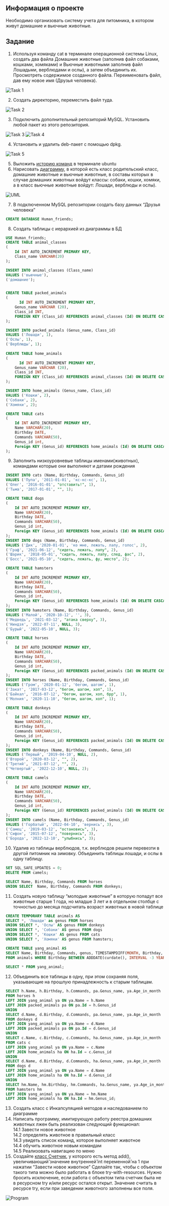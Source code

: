 ## Информация о проекте
Необходимо организовать систему учета для питомника, в котором живут
домашние и вьючные животные.

## Задание
1. Используя команду cat в терминале операционной системы Linux, создать
два файла Домашние животные (заполнив файл собаками, кошками,
хомяками) и Вьючные животными заполнив файл Лошадьми, верблюдами и
ослы), а затем объединить их. Просмотреть содержимое созданного файла.
Переименовать файл, дав ему новое имя (Друзья человека).

![Task 1](https://user-images.githubusercontent.com/99810114/221401192-b1a5c5aa-d2e2-4531-8341-3b951ee9a5be.jpg)

2. Создать директорию, переместить файл туда.

![Task 2](https://user-images.githubusercontent.com/99810114/221401198-5f035f3b-dabb-425a-ae4a-b273822b26bc.jpg)

3. Подключить дополнительный репозиторий MySQL. Установить любой пакет
из этого репозитория.

![Task 3](https://user-images.githubusercontent.com/99810114/221401204-319e6e99-7b30-4da1-a0ca-db5d821146c8.jpg)
![Task 4](https://user-images.githubusercontent.com/99810114/221401211-7563ea97-23dc-4f39-807a-fc6e4a68b598.jpg)

4. Установить и удалить deb-пакет с помощью dpkg.

![Task 5](https://user-images.githubusercontent.com/99810114/221401222-7d436e91-2fdd-4389-8a95-c6ebc7e26300.jpg)

5. Выложить [историю команд](https://github.com/NHKhalkina/main/HistoryCommandsUbuntuTerminal.md) в терминале ubuntu
6. Нарисовать [диаграмму](https://github.com/NHKhalkina/main/UML.drawio), в которой есть класс родительский класс, домашние
животные и вьючные животные, в составы которых в случае домашних
животных войдут классы: собаки, кошки, хомяки, а в класс вьючные животные
войдут: Лошади, верблюды и ослы).

![UML](https://user-images.githubusercontent.com/99810114/221403005-bfe39717-2d41-431d-bc03-f78a1aeb76df.jpg)

7. В подключенном MySQL репозитории создать базу данных “Друзья
человека”
```sql
CREATE DATABASE Human_friends;
```

8. Создать таблицы с иерархией из диаграммы в БД
```sql
USE Human_friends;
CREATE TABLE animal_classes
(
	Id INT AUTO_INCREMENT PRIMARY KEY, 
	Class_name VARCHAR(20)
);

INSERT INTO animal_classes (Class_name)
VALUES ('вьючные'),
('домашние');  


CREATE TABLE packed_animals
(
	  Id INT AUTO_INCREMENT PRIMARY KEY,
    Genus_name VARCHAR (20),
    Class_id INT,
    FOREIGN KEY (Class_id) REFERENCES animal_classes (Id) ON DELETE CASCADE ON UPDATE CASCADE
);

INSERT INTO packed_animals (Genus_name, Class_id)
VALUES ('Лошади', 1),
('Ослы', 1),  
('Верблюды', 1); 
    
CREATE TABLE home_animals
(
	  Id INT AUTO_INCREMENT PRIMARY KEY,
    Genus_name VARCHAR (20),
    Class_id INT,
    FOREIGN KEY (Class_id) REFERENCES animal_classes (Id) ON DELETE CASCADE ON UPDATE CASCADE
);

INSERT INTO home_animals (Genus_name, Class_id)
VALUES ('Кошки', 2),
('Собаки', 2),  
('Хомяки', 2); 

CREATE TABLE cats 
(       
    Id INT AUTO_INCREMENT PRIMARY KEY, 
    Name VARCHAR(20), 
    Birthday DATE,
    Commands VARCHAR(50),
    Genus_id int,
    Foreign KEY (Genus_id) REFERENCES home_animals (Id) ON DELETE CASCADE ON UPDATE CASCADE
);
```
9. Заполнить низкоуровневые таблицы именами(животных), командами
которые они выполняют и датами рождения
```sql
INSERT INTO cats (Name, Birthday, Commands, Genus_id)
VALUES ('Пупа', '2011-01-01', 'кс-кс-кс', 1),
('Олег', '2016-01-01', "отставить!", 1),  
('Тьма', '2017-01-01', "", 1); 

CREATE TABLE dogs 
(       
    Id INT AUTO_INCREMENT PRIMARY KEY, 
    Name VARCHAR(20), 
    Birthday DATE,
    Commands VARCHAR(50),
    Genus_id int,
    Foreign KEY (Genus_id) REFERENCES home_animals (Id) ON DELETE CASCADE ON UPDATE CASCADE
);
INSERT INTO dogs (Name, Birthday, Commands, Genus_id)
VALUES ('Дик', '2020-01-01', 'ко мне, лежать, лапу, голос', 2),
('Граф', '2021-06-12', "сидеть, лежать, лапу", 2),  
('Шарик', '2018-05-01', "сидеть, лежать, лапу, след, фас", 2), 
('Босс', '2021-05-10', "сидеть, лежать, фу, место", 2);

CREATE TABLE hamsters 
(       
    Id INT AUTO_INCREMENT PRIMARY KEY, 
    Name VARCHAR(20), 
    Birthday DATE,
    Commands VARCHAR(50),
    Genus_id int,
    Foreign KEY (Genus_id) REFERENCES home_animals (Id) ON DELETE CASCADE ON UPDATE CASCADE
);
INSERT INTO hamsters (Name, Birthday, Commands, Genus_id)
VALUES ('Малой', '2020-10-12', '', 3),
('Медведь', '2021-03-12', "атака сверху", 3),  
('Ниндзя', '2022-07-11', NULL, 3), 
('Бурый', '2022-05-10', NULL, 3);

CREATE TABLE horses 
(       
    Id INT AUTO_INCREMENT PRIMARY KEY, 
    Name VARCHAR(20), 
    Birthday DATE,
    Commands VARCHAR(50),
    Genus_id int,
    Foreign KEY (Genus_id) REFERENCES packed_animals (Id) ON DELETE CASCADE ON UPDATE CASCADE
);
INSERT INTO horses (Name, Birthday, Commands, Genus_id)
VALUES ('Гром', '2020-01-12', 'бегом, шагом', 1),
('Закат', '2017-03-12', "бегом, шагом, хоп", 1),  
('Байкал', '2016-07-12', "бегом, шагом, хоп, брр", 1), 
('Молния', '2020-11-10', "бегом, шагом, хоп", 1);

CREATE TABLE donkeys 
(       
    Id INT AUTO_INCREMENT PRIMARY KEY, 
    Name VARCHAR(20), 
    Birthday DATE,
    Commands VARCHAR(50),
    Genus_id int,
    Foreign KEY (Genus_id) REFERENCES packed_animals (Id) ON DELETE CASCADE ON UPDATE CASCADE
);
INSERT INTO donkeys (Name, Birthday, Commands, Genus_id)
VALUES ('Первый', '2019-04-10', NULL, 2),
('Второй', '2020-03-12', "", 2),  
('Третий', '2021-07-12', "", 2), 
('Четвертый', '2022-12-10', NULL, 2);

CREATE TABLE camels 
(       
    Id INT AUTO_INCREMENT PRIMARY KEY, 
    Name VARCHAR(20), 
    Birthday DATE,
    Commands VARCHAR(50),
    Genus_id int,
    Foreign KEY (Genus_id) REFERENCES packed_animals (Id) ON DELETE CASCADE ON UPDATE CASCADE
);
INSERT INTO camels (Name, Birthday, Commands, Genus_id)
VALUES ('Горбатый', '2022-04-10', 'вернись', 3),
('Самец', '2019-03-12', "остановись", 3),  
('Сифон', '2015-07-12', "повернись", 3), 
('Борода', '2022-12-10', "улыбнись", 3);
```

10. Удалив из таблицы верблюдов, т.к. верблюдов решили перевезти в другой
питомник на зимовку. Объединить таблицы лошади, и ослы в одну таблицу.
```sql
SET SQL_SAFE_UPDATES = 0;
DELETE FROM camels;

SELECT Name, Birthday, Commands FROM horses
UNION SELECT  Name, Birthday, Commands FROM donkeys;
```

11. Создать новую таблицу “молодые животные” в которую попадут все
животные старше 1 года, но младше 3 лет и в отдельном столбце с точностью
до месяца подсчитать возраст животных в новой таблице
```sql
CREATE TEMPORARY TABLE animals AS 
SELECT *, 'Лошади' as genus FROM horses
UNION SELECT *, 'Ослы' AS genus FROM donkeys
UNION SELECT *, 'Собаки' AS genus FROM dogs
UNION SELECT *, 'Кошки' AS genus FROM cats
UNION SELECT *, 'Хомяки' AS genus FROM hamsters;

CREATE TABLE yang_animal AS
SELECT Name, Birthday, Commands, genus, TIMESTAMPDIFF(MONTH, Birthday, CURDATE()) AS Age_in_month
FROM animals WHERE Birthday BETWEEN ADDDATE(curdate(), INTERVAL -3 YEAR) AND ADDDATE(CURDATE(), INTERVAL -1 YEAR);
 
SELECT * FROM yang_animal;
```
12. Объединить все таблицы в одну, при этом сохраняя поля, указывающие на
прошлую принадлежность к старым таблицам.
```sql
SELECT h.Name, h.Birthday, h.Commands, pa.Genus_name, ya.Age_in_month 
FROM horses h
LEFT JOIN yang_animal ya ON ya.Name = h.Name
LEFT JOIN packed_animals pa ON pa.Id = h.Genus_id
UNION 
SELECT d.Name, d.Birthday, d.Commands, pa.Genus_name, ya.Age_in_month 
FROM donkeys d 
LEFT JOIN yang_animal ya ON ya.Name = d.Name
LEFT JOIN packed_animals pa ON pa.Id = d.Genus_id
UNION
SELECT c.Name, c.Birthday, c.Commands, ha.Genus_name, ya.Age_in_month 
FROM cats c
LEFT JOIN yang_animal ya ON ya.Name = c.Name
LEFT JOIN home_animals ha ON ha.Id = c.Genus_id
UNION
SELECT d.Name, d.Birthday, d.Commands, ha.Genus_name, ya.Age_in_month 
FROM dogs d
LEFT JOIN yang_animal ya ON ya.Name = d.Name
LEFT JOIN home_animals ha ON ha.Id = d.Genus_id
UNION
SELECT hm.Name, hm.Birthday, hm.Commands, ha.Genus_name, ya.Age_in_month 
FROM hamsters hm
LEFT JOIN yang_animal ya ON ya.Name = hm.Name
LEFT JOIN home_animals ha ON ha.Id = hm.Genus_id;
```

13. Создать класс с Инкапсуляцией методов и наследованием по диаграмме
14. Написать программу, имитирующую работу реестра домашних животных лжен быть реализован следующий функционал:    
	14.1 Завести новое животное    
	14.2 определять животное в правильный класс    
	14.3 увидеть список команд, которое выполняет животное    
	14.4 обучить животное новым командам    
	14.5 Реализовать навигацию по меню    
15. Создайте [класс Счетчик](https://github.com/NHKhalkina/blob/main/System/src/Controller/Counter.java), у которого есть метод add(), увеличивающий̆
значение внутренней̆ int переменной̆ на 1 при нажатии “Завести новое
животное” Сделайте так, чтобы с объектом такого типа можно было работать в
блоке try-with-resources. Нужно бросить исключение, если работа с объектом
типа счетчик была не в ресурсном try и/или ресурс остался открыт. Значение
считать в ресурсе try, если при заведении животного заполнены все поля.

![Program](https://user-images.githubusercontent.com/99810114/221417421-93de1f4c-ad41-4f7e-a45d-edd5ec72f1d3.jpg)
